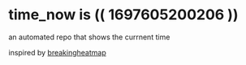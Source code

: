 # time_now is (( 1697605200206 ))

an automated repo that shows the currnent time

inspired by [breakingheatmap](https://github.com/breakingheatmap/breakingheatmap)